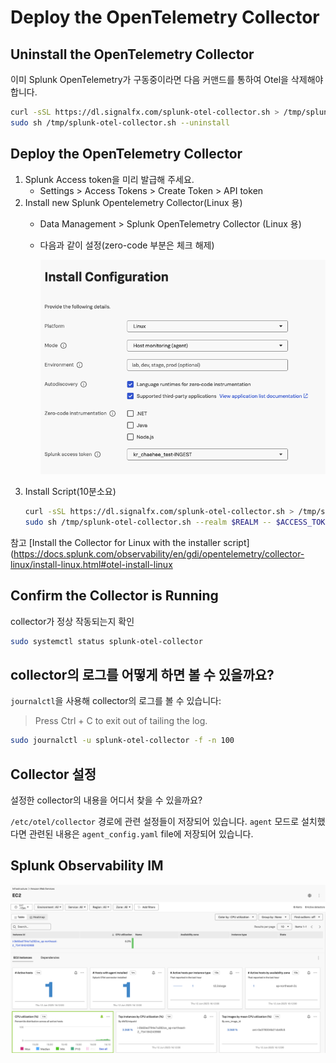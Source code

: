# Deploy the OpenTelemetry Collector

## Uninstall the OpenTelemetry Collector

이미 Splunk OpenTelemetry가 구동중이라면 다음 커맨드를 통하여 Otel을 삭제해야합니다. 

``` bash
curl -sSL https://dl.signalfx.com/splunk-otel-collector.sh > /tmp/splunk-otel-collector.sh;
sudo sh /tmp/splunk-otel-collector.sh --uninstall
```

## Deploy the OpenTelemetry Collector

1. Splunk Access token을 미리 발급해 주세요. 
    - Settings > Access Tokens > Create Token >  API token
2. Install new Splunk Opentelemetry Collector(Linux 용)
    - Data Management > Splunk OpenTelemetry Collector (Linux 용)
    - 다음과 같이 설정(zero-code 부분은 체크 해제)
    
      ![](../../images/1-ninja-kr/1-1-configuration.png)
3. Install Script(10분소요)
    ``` bash
    curl -sSL https://dl.signalfx.com/splunk-otel-collector.sh > /tmp/splunk-otel-collector.sh && \
    sudo sh /tmp/splunk-otel-collector.sh --realm $REALM -- $ACCESS_TOKEN --mode agent --without-instrumentation --discovery
    ```


참고 [Install the Collector for Linux with the installer script](https://docs.splunk.com/observability/en/gdi/opentelemetry/collector-linux/install-linux.html#otel-install-linux

## Confirm the Collector is Running

collector가 정상 작동되는지 확인

``` bash
sudo systemctl status splunk-otel-collector
```


## collector의 로그를 어떻게 하면 볼 수 있을까요? 
`journalctl`을 사용해 collector의 로그를 볼 수 있습니다:

> Press Ctrl + C to exit out of tailing the log.


``` bash
sudo journalctl -u splunk-otel-collector -f -n 100
```


## Collector 설정

설정한 collector의 내용을 어디서 찾을 수 있을까요? 

`/etc/otel/collector` 경로에 관련 설정들이 저장되어 있습니다. `agent` 모드로 설치했다면 관련된 내용은 `agent_config.yaml` file에 저장되어 있습니다. 

## Splunk Observability IM
![](../../images/1-ninja-kr/1-1-IMUI.png)